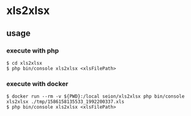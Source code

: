 # xls2xlsx

## usage
### execute with php
```
$ cd xls2xlsx
$ php bin/console xls2xlsx <xlsFilePath>
```

### execute with docker
```
$ docker run --rm -v ${PWD}:/local seion/xls2xlsx php bin/console xls2xlsx ./tmp/1586158135533_1992200337.xls
$ php bin/console xls2xlsx <xlsFilePath>
```
